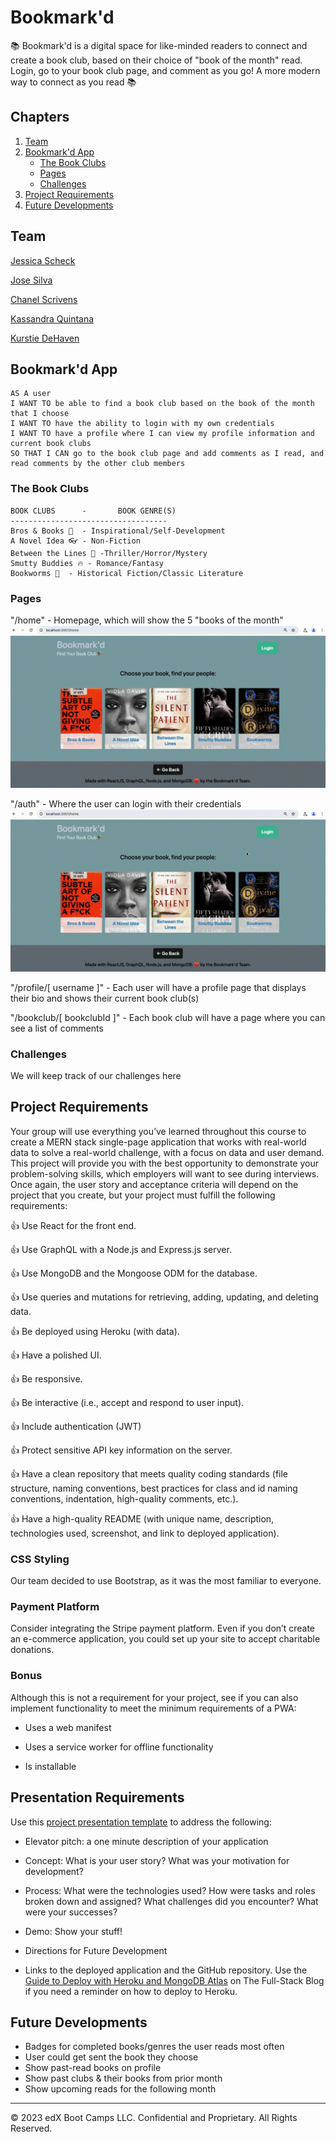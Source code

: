 # Bookmark'd

📚 Bookmark'd is a digital space for like-minded readers to connect and create a book club, based on their choice of "book of the month" read. Login, go to your book club page, and comment as you go! A more modern way to connect as you read 📚

## Chapters

1. [Team](#team)
2. [Bookmark'd App](#bookmarkd-app)
   - [The Book Clubs](#the-book-clubs)
   - [Pages](#pages)
   - [Challenges](#challenges)
3. [Project Requirements](#project-requirements)
4. [Future Developments](#future-developments)

## Team

[Jessica Scheck](https://github.com/Jessmica11)

[Jose Silva](https://github.com/Chepit00)

[Chanel Scrivens](https://github.com/Cscrivens)

[Kassandra Quintana](https://github.com/kassandraq)

[Kurstie DeHaven](https://github.com/kurstiedehaven)

## Bookmark'd App

```
AS A user
I WANT TO be able to find a book club based on the book of the month that I choose
I WANT TO have the ability to login with my own credentials
I WANT TO have a profile where I can view my profile information and current book clubs
SO THAT I CAN go to the book club page and add comments as I read, and read comments by the other club members
```

### The Book Clubs

```
BOOK CLUBS      -       BOOK GENRE(S)
-----------------------------------
Bros & Books 💪  - Inspirational/Self-Development
A Novel Idea 👓 - Non-Fiction
Between the Lines 🔪 -Thriller/Horror/Mystery
Smutty Buddies 🔥 - Romance/Fantasy
Bookworms 🐛  - Historical Fiction/Classic Literature
```

### Pages

"/home" - Homepage, which will show the 5 "books of the month"
![Gif of our homepage](./client/src/assets/images/homepage-screenshare.gif)

"/auth" - Where the user can login with their credentials
![Gif of our homepage](./client/src/assets/images/auth-page-screenshare.gif)

"/profile/[ username ]" - Each user will have a profile page that displays their bio and shows their current book club(s)

"/bookclub/[ bookclubId ]" - Each book club will have a page where you can see a list of comments

### Challenges

We will keep track of our challenges here

## Project Requirements

Your group will use everything you’ve learned throughout this course to create a MERN stack single-page application that works with real-world data to solve a real-world challenge, with a focus on data and user demand. This project will provide you with the best opportunity to demonstrate your problem-solving skills, which employers will want to see during interviews. Once again, the user story and acceptance criteria will depend on the project that you create, but your project must fulfill the following requirements:

👍 Use React for the front end.

👍 Use GraphQL with a Node.js and Express.js server.

👍 Use MongoDB and the Mongoose ODM for the database.

👍 Use queries and mutations for retrieving, adding, updating, and deleting data.

👍 Be deployed using Heroku (with data).

👍 Have a polished UI.

👍 Be responsive.

👍 Be interactive (i.e., accept and respond to user input).

👍 Include authentication (JWT)

👍 Protect sensitive API key information on the server.

👍 Have a clean repository that meets quality coding standards (file structure, naming conventions, best practices for class and id naming conventions, indentation, high-quality comments, etc.).

👍 Have a high-quality README (with unique name, description, technologies used, screenshot, and link to deployed application).

### CSS Styling

Our team decided to use Bootstrap, as it was the most familiar to everyone.

### Payment Platform

Consider integrating the Stripe payment platform. Even if you don’t create an e-commerce application, you could set up your site to accept charitable donations.

### Bonus

Although this is not a requirement for your project, see if you can also implement functionality to meet the minimum requirements of a PWA:

- Uses a web manifest

- Uses a service worker for offline functionality

- Is installable

## Presentation Requirements

Use this [project presentation template](https://docs.google.com/presentation/d/10QaO9KH8HtUXj__81ve0SZcpO5DbMbqqQr4iPpbwKks/edit?usp=sharing) to address the following:

- Elevator pitch: a one minute description of your application

- Concept: What is your user story? What was your motivation for development?

- Process: What were the technologies used? How were tasks and roles broken down and assigned? What challenges did you encounter? What were your successes?

- Demo: Show your stuff!

- Directions for Future Development

- Links to the deployed application and the GitHub repository. Use the [Guide to Deploy with Heroku and MongoDB Atlas](https://coding-boot-camp.github.io/full-stack/mongodb/deploy-with-heroku-and-mongodb-atlas) on The Full-Stack Blog if you need a reminder on how to deploy to Heroku.

## Future Developments

- Badges for completed books/genres the user reads most often
- User could get sent the book they choose
- Show past-read books on profile
- Show past clubs & their books from prior month
- Show upcoming reads for the following month

---

© 2023 edX Boot Camps LLC. Confidential and Proprietary. All Rights Reserved.
